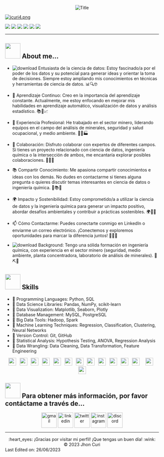<div align="center">
  <img src="https://readme-typing-svg.herokuapp.com?font=Architects+Daughter&color=%2338C2FF&size=50&center=true&vCenter=true&height=60&width=600&lines=Heyyy!+Soy+Jhon+Curi+🧪;💻📈+Data+Scientis!!!;Bienvenido+a+mi+perfil!!" alt="Title"></img>
</div>

[![jcuri4.png](https://i.postimg.cc/Twwyfm5y/jcuri4.png)](https://postimg.cc/SXBQGnrq)

![](https://img.shields.io/github/stars/pandao/editor.md.svg) ![](https://img.shields.io/github/forks/pandao/editor.md.svg) ![](https://img.shields.io/github/tag/pandao/editor.md.svg) ![](https://img.shields.io/github/release/pandao/editor.md.svg) ![](https://img.shields.io/github/issues/pandao/editor.md.svg) ![](https://img.shields.io/bower/v/editor.md.svg)

---

## <img src="https://raw.githubusercontent.com/nixin72/nixin72/master/wave.gif" width="50px" height="50px"></img> About me...

- ![download](https://github.com/jhoncuria/jhoncuria/assets/106255552/5898d070-3c7c-41f7-9abb-c1f638a81961) Entusiasta de la ciencia de datos: Estoy fascinado/a por el poder de los datos y su potencial para generar ideas y orientar la toma de decisiones. Siempre estoy ampliando mis conocimientos en técnicas y herramientas de ciencia de datos. 📊🔍🤓

- 🌱 Aprendizaje Continuo: Creo en la importancia del aprendizaje constante. Actualmente, me estoy enfocando en mejorar mis habilidades en aprendizaje automático, visualización de datos y análisis estadístico. 📚🌱📈

- 💼 Experiencia Profesional: He trabajado en el sector minero, liderando equipos en el campo del análisis de minerales, seguridad y salud ocupacional, y medio ambiente. 💪🔬🏭

- 🤝 Colaboración: Disfruto colaborar con expertos de diferentes campos. Si tienes un proyecto relacionado con ciencia de datos, ingeniería química o la intersección de ambos, me encantaría explorar posibles colaboraciones. 👥💡🚀

- 📚 Compartir Conocimiento: Me apasiona compartir conocimientos e ideas con los demás. No dudes en contactarme si tienes alguna pregunta o quieres discutir temas interesantes en ciencia de datos o ingeniería química. 💬📚💡

- 🌍 Impacto y Sostenibilidad: Estoy comprometido/a a utilizar la ciencia de datos y la ingeniería química para generar un impacto positivo, abordar desafíos ambientales y contribuir a prácticas sostenibles. 🌍🌿💡

- 📫 Cómo Contactarme: Puedes conectarte conmigo en LinkedIn o enviarme un correo electrónico. ¡Conectemos y exploremos oportunidades para marcar la diferencia juntos! 📧🤝🌟

- ![download](https://github.com/jhoncuria/jhoncuria/assets/106255552/e4f9aeb2-f100-4402-b722-fa4fd8a39afb) Background: Tengo una sólida formación en ingeniería química, con experiencia en el sector minero (seguridad, medio ambiente, planta concentradora, laboratorio de análisis de minerales). 🚀⛏️🌿

## <img src="https://media2.giphy.com/media/QssGEmpkyEOhBCb7e1/giphy.gif?cid=ecf05e47a0n3gi1bfqntqmob8g9aid1oyj2wr3ds3mg700bl&rid=giphy.gif" width="50px" height="50px"> Skills

- 🔹 Programming Languages: Python, SQL
- 🔹 Data Science Libraries: Pandas, NumPy, scikit-learn
- 🔹 Data Visualization: Matplotlib, Seaborn, Plotly
- 🔹 Database Management: MySQL, PostgreSQL
- 🔹 Big Data Tools: Hadoop, Spark
- 🔹 Machine Learning Techniques: Regression, Classification, Clustering, Neural Networks
- 🔹 Version Control: Git, GitHub
- 🔹 Statistical Analysis: Hypothesis Testing, ANOVA, Regression Analysis
- 🔹 Data Wrangling: Data Cleaning, Data Transformation, Feature Engineering

<p align="center">
  <img src="https://img.shields.io/badge/Python-3776AB?style=for-the-badge&logo=python&logoColor=white" height="25">
  &nbsp;
  <img src="https://img.shields.io/badge/SQL-003B57?style=for-the-badge&logo=sql&logoColor=white" height="25">
  &nbsp;
  <img src="https://img.shields.io/badge/Pandas-150458?style=for-the-badge&logo=pandas&logoColor=white" height="25">
  &nbsp;
  <img src="https://img.shields.io/badge/NumPy-013243?style=for-the-badge&logo=numpy&logoColor=white" height="25">
  &nbsp;
  <img src="https://img.shields.io/badge/scikit--learn-F7931E?style=for-the-badge&logo=scikit-learn&logoColor=white" height="25">
  &nbsp;
  <img src="https://img.shields.io/badge/Matplotlib-3776AB?style=for-the-badge&logo=python&logoColor=white" height="25">
  &nbsp;
  <img src="https://img.shields.io/badge/Seaborn-3776AB?style=for-the-badge&logo=python&logoColor=white" height="25">
  &nbsp;
  <img src="https://img.shields.io/badge/Plotly-3D9970?style=for-the-badge&logo=plotly&logoColor=white" height="25">
  &nbsp;
  <img src="https://img.shields.io/badge/MySQL-4479A1?style=for-the-badge&logo=mysql&logoColor=white" height="25">
  &nbsp;
  <img src="https://img.shields.io/badge/Regression-4285F4?style=for-the-badge&logo=google&logoColor=white" height="25">
  &nbsp;
 <img src="https://img.shields.io/badge/Git-F05032?style=for-the-badge&logo=git&logoColor=white" height="25">
  &nbsp;
  <img src="https://img.shields.io/badge/GitHub-181717?style=for-the-badge&logo=github&logoColor=white" height="25">
  &nbsp;
  &nbsp;
  <img src="https://img.shields.io/badge/FastAPI-009688?style=for-the-badge&logo=fastapi&logoColor=white" height="25">
  &nbsp;
  <img src="https://img.shields.io/badge/Render-000000?style=for-the-badge&logo=render&logoColor=white" height="25">
</p>

## <img src='https://raw.githubusercontent.com/ShahriarShafin/ShahriarShafin/main/Assets/handshake.gif' width="50px" height="50px"> Para obtener más información, por favor contáctame a través de...

<p align="center">
  <a href="https://accounts.google.com/InteractiveLogin/identifier?continue=https%3A%2F%2Fmail.google.com%2Fmail%2Fu%2F0%2F&emr=1&followup=https%3A%2F%2Fmail.google.com%2Fmail%2Fu%2F0%2F&osid=1&passive=1209600&service=mail&ifkv=Af_xneGRfGzEBmOX8lBMgQEopuTi6jQikqZwJqKH3noX1rfWpRHtmAtuSqcuJy1urnnhX0UAf-v0&flowName=GlifWebSignIn&flowEntry=ServiceLogin" target="blank"><img align="center"   src="https://sliceoflinux.files.wordpress.com/2009/07/gamil_01_png.png?w=166&h=166" alt="gmail" height="50" width="50" /></a> 
  <a href="https://www.linkedin.com/in/edgar-jhon-curi-araujo-a1908159/" target="blank"><img align="center" src="https://user-images.githubusercontent.com/88904952/234979284-68c11d7f-1acc-4f0c-ac78-044e1037d7b0.png" alt="linkedin" height="50" width="50" /></a>
  <a href="https://twitter.com/JhonCuri2" target="blank"><img align="center" src="https://user-images.githubusercontent.com/88904952/234980676-61bfb021-ecc8-48f7-88e6-34c1b06c4a58.png" alt="twitter" height="50" width="50" /></a> 
  <a href="https://www.instagram.com/jhoncuria" target="blank"><img align="center" src="https://user-images.githubusercontent.com/88904952/234981169-2dd1e58f-4b7e-468c-8213-034ba62156c3.png" alt="instagram" height="50" width="50" /></a>
  <a href="https://discord.gg/UjwKkJsXsf" target="blank"><img align="center" src="https://user-images.githubusercontent.com/88904952/234982627-019fd336-6248-453c-9b05-97c13fd1d207.png" alt="discord" height="50" width="50" /></a>
</p>

---

<div align="center">
  :heart_eyes: ¡Gracias por visitar mi perfil! ¡Que tengas un buen día! :wink: <br/>
  &copy; 2023 Jhon Curi
</div>
Last Edited on: 26/06/2023






